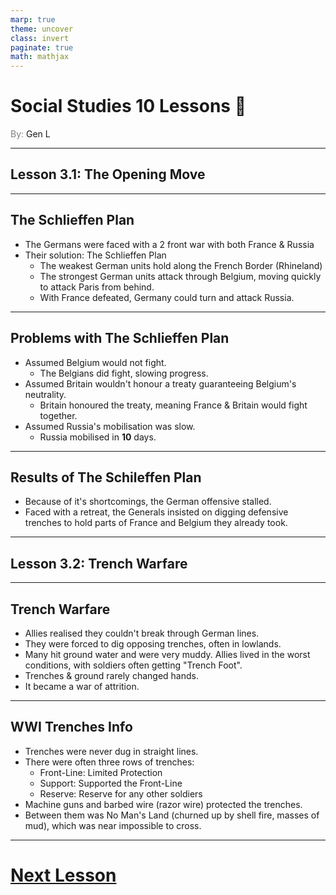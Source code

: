 ```yaml
---
marp: true
theme: uncover
class: invert
paginate: true
math: mathjax
---
```


# <!--fit-->Social Studies 10 Lessons :book:

<span style="color:grey">By:</span> Gen L

<!--_footer: In partnership with Hyperion University, 2023-->

---

## Lesson 3.1: The Opening Move

---

## The Schlieffen Plan

* The Germans were faced with a 2 front war with both France & Russia
* Their solution: The Schlieffen Plan
    * The weakest German units hold along the French Border (Rhineland)
    * The strongest German units attack through Belgium, moving quickly to attack Paris from behind.
    * With France defeated, Germany could turn and attack Russia.

---

## Problems with The Schlieffen Plan

* Assumed Belgium would not fight.
    * The Belgians did fight, slowing progress.
* Assumed Britain wouldn't honour a treaty guaranteeing Belgium's neutrality.
    * Britain honoured the treaty, meaning France & Britain would fight together.
* Assumed Russia's mobilisation was slow.
    * Russia mobilised in **10** days.

---

## Results of The Schileffen Plan

* Because of it's shortcomings, the German offensive stalled.
* Faced with a retreat, the Generals insisted on digging defensive trenches to hold parts of France and Belgium they already took.

---

## Lesson 3.2: Trench Warfare

---

## Trench Warfare

* Allies realised they couldn't break through German lines.
* They were forced to dig opposing trenches, often in lowlands.
* Many hit ground water and were very muddy. Allies lived in the worst conditions, with soldiers often getting "Trench Foot".
* Trenches & ground rarely changed hands.
* It became a war of attrition.

---

## WWI Trenches Info

* Trenches were never dug in straight lines.
* There were often three rows of trenches:
    * Front-Line: Limited Protection
    * Support: Supported the Front-Line
    * Reserve: Reserve for any other soldiers
* Machine guns and barbed wire (razor wire) protected the trenches.
* Between them was No Man's Land (churned up by shell fire, masses of mud), which was near impossible to cross.

---

# [Next Lesson <i class="fa-solid fa-circle-arrow-right"></i>](Lesson%204%20(Technological%20Advances).html) 

<link rel="stylesheet" href="https://cdnjs.cloudflare.com/ajax/libs/font-awesome/6.3.0/css/all.min.css">
